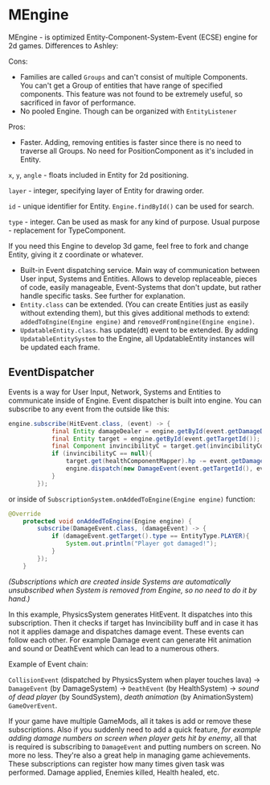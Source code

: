 # MEngine
MEngine - is optimized Entity-Component-System-Event (ECSE) engine for 2d games.
Differences to Ashley:

Cons:
* Families are called `Groups` and can't consist of multiple Components. You can't get a Group of entities that have range of specified components. This feature was not found to be extremely useful, so sacrificed in favor of performance.
* No pooled Engine. Though can be organized with `EntityListener`

Pros:
* Faster. Adding, removing entities is faster since there is no need to traverse all Groups.
No need for PositionComponent as it's included in Entity.

`x`, `y`, `angle` - floats included in Entity for 2d positioning.

`layer` - integer, specifying layer of Entity for drawing order.

`id` - unique identifier for Entity. `Engine.findById()` can be used for search.

`type` - integer. Can be used as mask for any kind of purpose. Usual purpose - replacement for TypeComponent.

If you need this Engine to develop 3d game, feel free to fork and change Entity, giving it z coordinate or whatever.

* Built-in Event dispatching service. Main way of communication between User input, Systems and Entities. 
Allows to develop replaceable, pieces of code, easily manageable, Event-Systems that don't update, but rather handle specific tasks. See further for explanation.
* `Entity.class` can be extended. (You can create Entities just as easily without extending them), 
but this gives additional methods to extend: `addedToEngine(Engine engine)` and `removedFromEngine(Engine engine)`.
* `UpdatableEntity.class`. has update(dt) event to be extended. By adding `UpdatableEntitySystem` to the Engine, all UpdatableEntity instances will be updated each frame.

## EventDispatcher
Events is a way for User Input, Network, Systems and Entities to communicate inside of Engine.
Event dispatcher is built into engine. You can subscribe to any event from the outside like this:

```java
engine.subscribe(HitEvent.class, (event) -> {
            final Entity damageDealer = engine.getById(event.getDamageDealerId());
            final Entity target = engine.getById(event.getTargetId());
            final Component invincibilityC = target.get(invincibilityComponentMapper);
            if (invincibilityC == null){
                target.get(healthComponentMapper).hp -= event.getDamage();
                engine.dispatch(new DamageEvent(event.getTargetId(), event.getDamageDealerId(), event.getDamage()));
            }
        });
```
or inside of `SubscriptionSystem.onAddedToEngine(Engine engine)` function:

```java
@Override
    protected void onAddedToEngine(Engine engine) {
        subscribe(DamageEvent.class, (damageEvent) -> {
            if (damageEvent.getTarget().type == EntityType.PLAYER){
                System.out.println("Player got damaged!");
            }
        });
    }
```
_(Subscriptions which are created inside Systems are automatically unsubscribed when System is removed from Engine, so no need to do it by hand.)_

In this example, PhysicsSystem generates HitEvent. It dispatches into this subscription. 
Then it checks if target has Invincibility buff and in case it has not it applies damage and dispatches damage event. 
These events can follow each other. 
For example Damage event can generate Hit animation and sound or DeathEvent which can lead to a numerous others.

Example of Event chain: 

`CollisionEvent` (dispatched by PhysicsSystem when player touches lava) -> `DamageEvent` (by DamageSystem) -> `DeathEvent` (by HealthSystem) -> _sound of dead player_ (by SoundSystem), _death animation_ (by AnimationSystem) `GameOverEvent`.

If your game have multiple GameMods, all it takes is add or remove these subscriptions. 
Also if you suddenly need to add a quick feature, _for example adding damage numbers on screen when player gets hit by enemy_, 
all that is required is subscribing to `DamageEvent` and putting numbers on screen. No more no less. They're also a great help in managing game achievements.
These subscriptions can register how many times given task was performed. Damage applied, Enemies killed, Health healed, etc.
